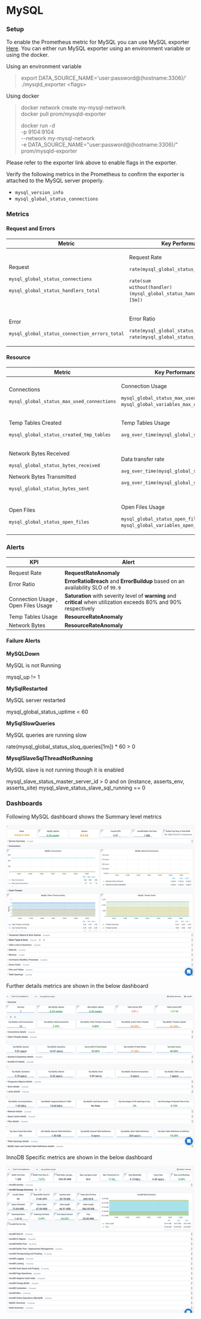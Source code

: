 # MySQL

### Setup <a href="#setup" id="setup"></a>

To enable the Prometheus metric for MySQL you can use MySQL exporter [Here](https://github.com/prometheus/mysqld\_exporter). You can either run MySQL exporter using an environment variable or using the docker.

Using an environment variable

> export DATA\_SOURCE\_NAME='user:password@(hostname:3306)/'\
> ./mysqld\_exporter \<flags>

Using docker

> docker network create my-mysql-network\
> docker pull prom/mysqld-exporter
>
> docker run -d\
> \-p 9104:9104\
> \--network my-mysql-network\
> \-e DATA\_SOURCE\_NAME="user:password@(hostname:3306)/"\
> prom/mysqld-exporter

Please refer to the exporter link above to enable flags in the exporter.

Verify the following metrics in the Prometheus to confirm the exporter is attached to the MySQL server properly.

* `mysql_version_info`
* `mysql_global_status_connections`

### Metrics <a href="#metrics" id="metrics"></a>

#### Request and Errors <a href="#request-and-errors" id="request-and-errors"></a>

| **Metric**                                                                                                              | **Key Performance Indicator (KPI)**                                                                                                                                                        |
| ----------------------------------------------------------------------------------------------------------------------- | ------------------------------------------------------------------------------------------------------------------------------------------------------------------------------------------ |
| <p>Request</p><p><code>mysql_global_status_connections</code></p><p><code>mysql_global_status_handlers_total</code></p> | <p>Request Rate</p><p><code>rate(mysql_global_status_connections[5m])</code></p><p><code>rate(sum without(handler) (mysql_global_status_handlers_total{handler=~"commit"})[5m])</code></p> |
| <p>Error</p><p><code>mysql_global_status_connection_errors_total</code></p>                                             | <p>Error Ratio</p><p><code>rate(mysql_global_status_connection_errors_total[5m])</code>/ <code>rate(mysql_global_status_connections[5m])</code></p>                                        |

#### Resource <a href="#resource" id="resource"></a>

| **Metric**                                                                                                                                                            | **Key Performance Indicator (KPI)**                                                                                                                                       |
| --------------------------------------------------------------------------------------------------------------------------------------------------------------------- | ------------------------------------------------------------------------------------------------------------------------------------------------------------------------- |
| <p>Connections</p><p><code>mysql_global_status_max_used_connections</code></p>                                                                                        | <p>Connection Usage</p><p><code>mysql_global_status_max_used_connections</code> / <code>mysql_global_variables_max_connections</code></p><p> </p>                         |
| <p>Temp Tables Created</p><p><code>mysql_global_status_created_tmp_tables</code></p>                                                                                  | <p>Temp Tables Usage</p><p><code>avg_over_time(mysql_global_status_created_tmp_tables[5m)</code></p>                                                                      |
| <p>Network Bytes Received</p><p><code>mysql_global_status_bytes_received</code></p><p>Network Bytes Transmitted</p><p><code>mysql_global_status_bytes_sent</code></p> | <p>Data transfer rate</p><p><code>avg_over_time(mysql_global_status_bytes_received[5m)</code></p><p><code>avg_over_time(mysql_global_status_bytes_received[5m)</code></p> |
| <p>Open Files</p><p><code>mysql_global_status_open_files</code></p>                                                                                                   | <p>Open Files Usage</p><p><code>mysql_global_status_open_files / mysql_global_variables_open_files_limit</code></p>                                                       |

### **Alerts** <a href="#alerts" id="alerts"></a>

| **KPI**                             | **Alert**                                                                                                            |
| ----------------------------------- | -------------------------------------------------------------------------------------------------------------------- |
|                                     |                                                                                                                      |
| Request Rate                        | **RequestRateAnomaly**                                                                                               |
| Error Ratio                         | **ErrorRatioBreach** and **ErrorBuildup** based on an availability SLO of `99.9`                                     |
| Connection Usage , Open Files Usage | **Saturation** with severity level of **warning** and **critical** when utilization exceeds 80% and 90% respectively |
| Temp Tables Usage                   | **ResourceRateAnomaly**                                                                                              |
| Network Bytes                       | **ResourceRateAnomaly**                                                                                              |

#### Failure Alerts <a href="#failure-alerts" id="failure-alerts"></a>

**MySQLDown**

MySQL is not Running

mysql\_up != 1

**MySqlRestarted**

MySQL server restarted

mysql\_global\_status\_uptime < 60

**MySqlSlowQueries**

MySQL queries are running slow

rate(mysql\_global\_status\_sloq\_queries\[1m]) \* 60 > 0

**MysqlSlaveSqlThreadNotRunning**

MySQL slave is not running though it is enabled

mysql\_slave\_status\_master\_server\_id > 0 and on (instance, asserts\_env, asserts\_site) mysql\_slave\_status\_slave\_sql\_running == 0

### Dashboards <a href="#dashboards" id="dashboards"></a>

Following MySQL dashboard shows the Summary level metrics

![](<../../.gitbook/assets/image (16).png>)

Further details metrics are shown in the below dashboard

![](<../../.gitbook/assets/image (10).png>)

InnoDB Specific metrics are shown in the below dashboard

![](<../../.gitbook/assets/image (22).png>)
